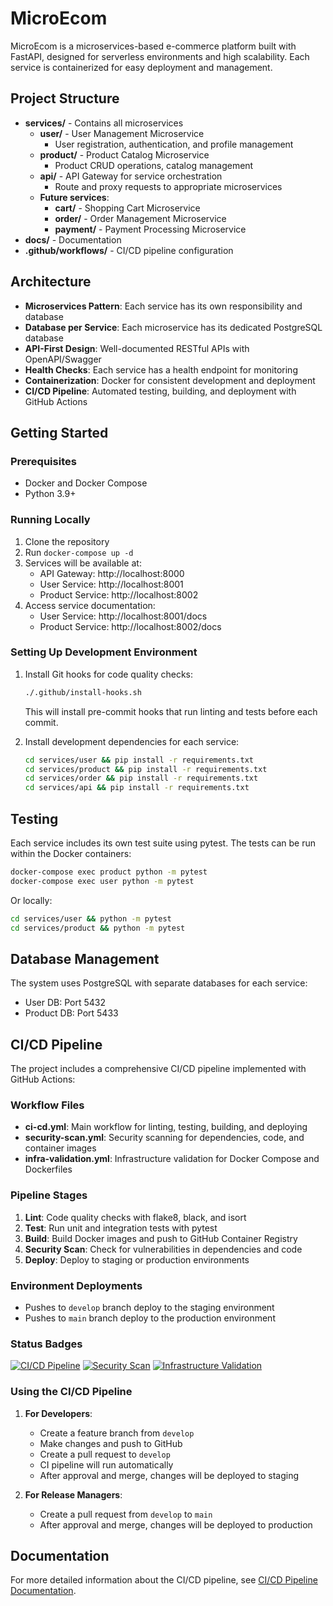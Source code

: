 # MicroEcom

MicroEcom is a microservices-based e-commerce platform built with FastAPI, designed for serverless environments and high scalability. Each service is containerized for easy deployment and management.

## Project Structure

- **services/** - Contains all microservices
  - **user/** - User Management Microservice
    - User registration, authentication, and profile management
  - **product/** - Product Catalog Microservice
    - Product CRUD operations, catalog management
  - **api/** - API Gateway for service orchestration
    - Route and proxy requests to appropriate microservices
  - **Future services**:
    - **cart/** - Shopping Cart Microservice
    - **order/** - Order Management Microservice
    - **payment/** - Payment Processing Microservice
- **docs/** - Documentation
- **.github/workflows/** - CI/CD pipeline configuration

## Architecture

- **Microservices Pattern**: Each service has its own responsibility and database
- **Database per Service**: Each microservice has its dedicated PostgreSQL database
- **API-First Design**: Well-documented RESTful APIs with OpenAPI/Swagger
- **Health Checks**: Each service has a health endpoint for monitoring
- **Containerization**: Docker for consistent development and deployment
- **CI/CD Pipeline**: Automated testing, building, and deployment with GitHub Actions

## Getting Started

### Prerequisites

- Docker and Docker Compose
- Python 3.9+

### Running Locally

1. Clone the repository
2. Run `docker-compose up -d`
3. Services will be available at:
   - API Gateway: http://localhost:8000
   - User Service: http://localhost:8001
   - Product Service: http://localhost:8002
4. Access service documentation:
   - User Service: http://localhost:8001/docs
   - Product Service: http://localhost:8002/docs

### Setting Up Development Environment

1. Install Git hooks for code quality checks:
   ```bash
   ./.github/install-hooks.sh
   ```
   This will install pre-commit hooks that run linting and tests before each commit.

2. Install development dependencies for each service:
   ```bash
   cd services/user && pip install -r requirements.txt
   cd services/product && pip install -r requirements.txt
   cd services/order && pip install -r requirements.txt
   cd services/api && pip install -r requirements.txt
   ```

## Testing

Each service includes its own test suite using pytest. The tests can be run within the Docker containers:

```bash
docker-compose exec product python -m pytest
docker-compose exec user python -m pytest
```

Or locally:

```bash
cd services/user && python -m pytest
cd services/product && python -m pytest
```

## Database Management

The system uses PostgreSQL with separate databases for each service:
- User DB: Port 5432
- Product DB: Port 5433

## CI/CD Pipeline

The project includes a comprehensive CI/CD pipeline implemented with GitHub Actions:

### Workflow Files

- **ci-cd.yml**: Main workflow for linting, testing, building, and deploying
- **security-scan.yml**: Security scanning for dependencies, code, and container images
- **infra-validation.yml**: Infrastructure validation for Docker Compose and Dockerfiles

### Pipeline Stages

1. **Lint**: Code quality checks with flake8, black, and isort
2. **Test**: Run unit and integration tests with pytest
3. **Build**: Build Docker images and push to GitHub Container Registry
4. **Security Scan**: Check for vulnerabilities in dependencies and code
5. **Deploy**: Deploy to staging or production environments

### Environment Deployments

- Pushes to `develop` branch deploy to the staging environment
- Pushes to `main` branch deploy to the production environment

### Status Badges

[![CI/CD Pipeline](https://github.com/yourusername/MicroEcom/actions/workflows/ci-cd.yml/badge.svg)](https://github.com/yourusername/MicroEcom/actions/workflows/ci-cd.yml)
[![Security Scan](https://github.com/yourusername/MicroEcom/actions/workflows/security-scan.yml/badge.svg)](https://github.com/yourusername/MicroEcom/actions/workflows/security-scan.yml)
[![Infrastructure Validation](https://github.com/yourusername/MicroEcom/actions/workflows/infra-validation.yml/badge.svg)](https://github.com/yourusername/MicroEcom/actions/workflows/infra-validation.yml)

### Using the CI/CD Pipeline

1. **For Developers**:
   - Create a feature branch from `develop`
   - Make changes and push to GitHub
   - Create a pull request to `develop`
   - CI pipeline will run automatically
   - After approval and merge, changes will be deployed to staging

2. **For Release Managers**:
   - Create a pull request from `develop` to `main`
   - After approval and merge, changes will be deployed to production

## Documentation

For more detailed information about the CI/CD pipeline, see [CI/CD Pipeline Documentation](docs/ci-cd-pipeline.md).
